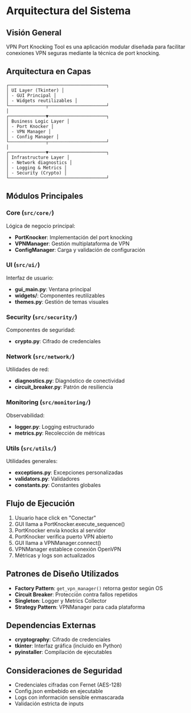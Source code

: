 # Arquitectura del Sistema

## Visión General

VPN Port Knocking Tool es una aplicación modular diseñada para facilitar conexiones VPN seguras mediante la técnica de port knocking.

## Arquitectura en Capas
```text
┌─────────────────────────────────────┐
│ UI Layer (Tkinter) │
│ - GUI Principal │
│ - Widgets reutilizables │
└──────────────┬──────────────────────┘
│
┌──────────────▼──────────────────────┐
│ Business Logic Layer │
│ - Port Knocker │
│ - VPN Manager │
│ - Config Manager │
└──────────────┬──────────────────────┘
│
┌──────────────▼──────────────────────┐
│ Infrastructure Layer │
│ - Network diagnostics │
│ - Logging & Metrics │
│ - Security (Crypto) │
└─────────────────────────────────────┘
```


## Módulos Principales

### Core (`src/core/`)
Lógica de negocio principal:
- **PortKnocker**: Implementación del port knocking
- **VPNManager**: Gestión multiplataforma de VPN
- **ConfigManager**: Carga y validación de configuración

### UI (`src/ui/`)
Interfaz de usuario:
- **gui_main.py**: Ventana principal
- **widgets/**: Componentes reutilizables
- **themes.py**: Gestión de temas visuales

### Security (`src/security/`)
Componentes de seguridad:
- **crypto.py**: Cifrado de credenciales

### Network (`src/network/`)
Utilidades de red:
- **diagnostics.py**: Diagnóstico de conectividad
- **circuit_breaker.py**: Patrón de resiliencia

### Monitoring (`src/monitoring/`)
Observabilidad:
- **logger.py**: Logging estructurado
- **metrics.py**: Recolección de métricas

### Utils (`src/utils/`)
Utilidades generales:
- **exceptions.py**: Excepciones personalizadas
- **validators.py**: Validadores
- **constants.py**: Constantes globales

## Flujo de Ejecución

1. Usuario hace click en "Conectar"
2. GUI llama a PortKnocker.execute_sequence()
3. PortKnocker envía knocks al servidor
4. PortKnocker verifica puerto VPN abierto
5. GUI llama a VPNManager.connect()
6. VPNManager establece conexión OpenVPN
7. Métricas y logs son actualizados

## Patrones de Diseño Utilizados

- **Factory Pattern**: `get_vpn_manager()` retorna gestor según OS
- **Circuit Breaker**: Protección contra fallos repetidos
- **Singleton**: Logger y Metrics Collector
- **Strategy Pattern**: VPNManager para cada plataforma

## Dependencias Externas

- **cryptography**: Cifrado de credenciales
- **tkinter**: Interfaz gráfica (incluido en Python)
- **pyinstaller**: Compilación de ejecutables

## Consideraciones de Seguridad

- Credenciales cifradas con Fernet (AES-128)
- Config.json embebido en ejecutable
- Logs con información sensible enmascarada
- Validación estricta de inputs
